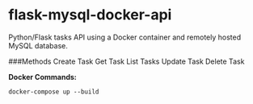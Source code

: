 # flask-mysql-docker-api
Python/Flask tasks API using a Docker container and remotely hosted MySQL database.

###Methods
Create Task
Get Task
List Tasks
Update Task
Delete Task

**Docker Commands:**
```
docker-compose up --build
```